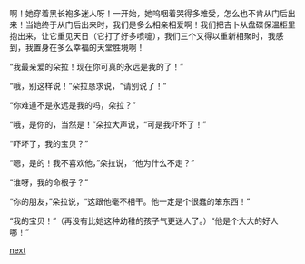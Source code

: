 
啊！她穿着黑长袍多迷人呀！一开始，她呜咽着哭得多难受，怎么也不肯从门后出来！当她终于从门后出来时，我们是多么相亲相爱啊！我们把吉卜从盘碟保温柜里抱出来，让它重见天日（它打了好多喷嚏），我们三个又得以重新相聚时，我感到，我置身在多么幸福的天堂胜境啊！

“我最亲爱的朵拉！现在你可真的永远是我的了！”

“哦，别这样说！”朵拉恳求说，“请别说了！”

“你难道不是永远是我的吗，朵拉？”

“哦，是你的，当然是！”朵拉大声说，“可是我吓坏了！”

“吓坏了，我的宝贝？”

“嗯，是的！我不喜欢他，”朵拉说，“他为什么不走？”

“谁呀，我的命根子？”

“你的朋友，”朵拉说，“这跟他毫不相干。他一定是个很蠢的笨东西！”

“我的宝贝！”（再没有比她这种幼稚的孩子气更迷人了。）“他是个大大的好人哪！”

[next](page530)
